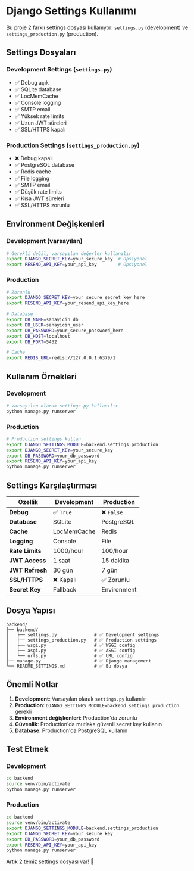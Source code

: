 # Django Settings Kullanımı

Bu proje 2 farklı settings dosyası kullanıyor: `settings.py` (development) ve `settings_production.py` (production).

## Settings Dosyaları

### Development Settings (`settings.py`)
- ✅ Debug açık
- ✅ SQLite database
- ✅ LocMemCache
- ✅ Console logging
- ✅ SMTP email
- ✅ Yüksek rate limits
- ✅ Uzun JWT süreleri
- ✅ SSL/HTTPS kapalı

### Production Settings (`settings_production.py`)
- ❌ Debug kapalı
- ✅ PostgreSQL database
- ✅ Redis cache
- ✅ File logging
- ✅ SMTP email
- ✅ Düşük rate limits
- ✅ Kısa JWT süreleri
- ✅ SSL/HTTPS zorunlu

## Environment Değişkenleri

### Development (varsayılan)
```bash
# Gerekli değil, varsayılan değerler kullanılır
export DJANGO_SECRET_KEY=your_secure_key  # Opsiyonel
export RESEND_API_KEY=your_api_key        # Opsiyonel
```

### Production
```bash
# Zorunlu
export DJANGO_SECRET_KEY=your_secure_secret_key_here
export RESEND_API_KEY=your_resend_api_key_here

# Database
export DB_NAME=sanayicin_db
export DB_USER=sanayicin_user
export DB_PASSWORD=your_secure_password_here
export DB_HOST=localhost
export DB_PORT=5432

# Cache
export REDIS_URL=redis://127.0.0.1:6379/1
```

## Kullanım Örnekleri

### Development
```bash
# Varsayılan olarak settings.py kullanılır
python manage.py runserver
```

### Production
```bash
# Production settings kullan
export DJANGO_SETTINGS_MODULE=backend.settings_production
export DJANGO_SECRET_KEY=your_secure_key
export DB_PASSWORD=your_db_password
export RESEND_API_KEY=your_api_key
python manage.py runserver
```

## Settings Karşılaştırması

| Özellik | Development | Production |
|---------|-------------|------------|
| **Debug** | ✅ `True` | ❌ `False` |
| **Database** | SQLite | PostgreSQL |
| **Cache** | LocMemCache | Redis |
| **Logging** | Console | File |
| **Rate Limits** | 1000/hour | 100/hour |
| **JWT Access** | 1 saat | 15 dakika |
| **JWT Refresh** | 30 gün | 7 gün |
| **SSL/HTTPS** | ❌ Kapalı | ✅ Zorunlu |
| **Secret Key** | Fallback | Environment |

## Dosya Yapısı

```
backend/
├── backend/
│   ├── settings.py              # ✅ Development settings
│   ├── settings_production.py   # ✅ Production settings
│   ├── wsgi.py                  # ✅ WSGI config
│   ├── asgi.py                  # ✅ ASGI config
│   └── urls.py                  # ✅ URL config
├── manage.py                    # ✅ Django management
└── README_SETTINGS.md           # ✅ Bu dosya
```

## Önemli Notlar

1. **Development**: Varsayılan olarak `settings.py` kullanılır
2. **Production**: `DJANGO_SETTINGS_MODULE=backend.settings_production` gerekli
3. **Environment değişkenleri**: Production'da zorunlu
4. **Güvenlik**: Production'da mutlaka güvenli secret key kullanın
5. **Database**: Production'da PostgreSQL kullanın

## Test Etmek

### Development
```bash
cd backend
source venv/bin/activate
python manage.py runserver
```

### Production
```bash
cd backend
source venv/bin/activate
export DJANGO_SETTINGS_MODULE=backend.settings_production
export DJANGO_SECRET_KEY=your_secure_key
export DB_PASSWORD=your_db_password
export RESEND_API_KEY=your_api_key
python manage.py runserver
```

Artık 2 temiz settings dosyası var! 🎉 